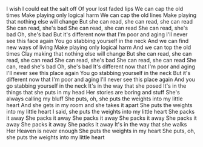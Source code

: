 I wish I could eat the salt off
Of your lost faded lips
We can cap the old times
Make playing only logical harm
We can cap the old lines
Make playing that nothing else will change
But she can read, she can read, she can read
She can read, she's bad
She can read, she can read
She can read, she's bad
Oh, she's bad
But it's different now that I'm poor and aging
I'll never see this face again
You go stabbing yourself in the neck
And we can find new ways of living
Make playing only logical harm
And we can top the old times
Clay making that nothing else will change
But she can read, she can read, she can read
She can read, she's bad
She can read, she can read
She can, read she's bad
Oh, she's bad
It's different now that I'm poor and aging
I'll never see this place again
You go stabbing yourself in the neck
But it's different now that I'm poor and aging
I'll never see this place again
And you go stabbing yourself in the neck
It's in the way that she posed
It's in the things that she puts in my head
Her stories are boring and stuff
She's always calling my bluff
She puts, oh, she puts the weights into my little heart
And she gets in my room and she takes it apart
She puts the weights into my little heart
I said, she puts the weights into my little heart
She packs it away
She packs it away
She packs it away
She packs it away
She packs it away
She packs it away
She packs it away
It's in the way that she walks
Her Heaven is never enough
She puts the weights in my heart
She puts, oh, she puts the weights into my little heart
